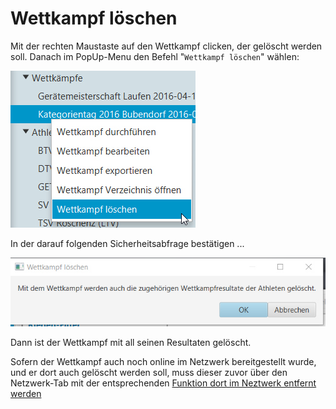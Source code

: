 # Wettkampf löschen

Mit der rechten Maustaste auf den Wettkampf clicken, der gelöscht werden soll. Danach im PopUp-Menu den Befehl "`Wettkampf löschen`" wählen:

![](/assets/wettkampf-loeschen.png)

In der darauf folgenden Sicherheitsabfrage bestätigen ...

![](/assets/wettkampf-loeschen-sicherheitsabfrage.png)

Dann ist der Wettkampf mit all seinen Resultaten gelöscht.

Sofern der Wettkampf auch noch online im Netzwerk bereitgestellt wurde, und er dort auch gelöscht werden soll, muss dieser zuvor über den Netzwerk-Tab mit der entsprechenden [Funktion dort im Neztwerk entfernt werden](../wettkampf-durchfuhrung/wettkampf-netzwerk.md#wettkampf-im-netzwerk-entfernen-)
